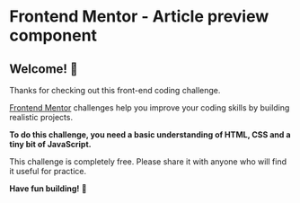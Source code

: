 # Frontend Mentor - Article preview component



## Welcome! 👋

Thanks for checking out this front-end coding challenge.

[Frontend Mentor](https://www.frontendmentor.io) challenges help you improve your coding skills by building realistic projects.

**To do this challenge, you need a basic understanding of HTML, CSS and a tiny bit of JavaScript.**


This challenge is completely free. Please share it with anyone who will find it useful for practice.

**Have fun building!** 🚀
